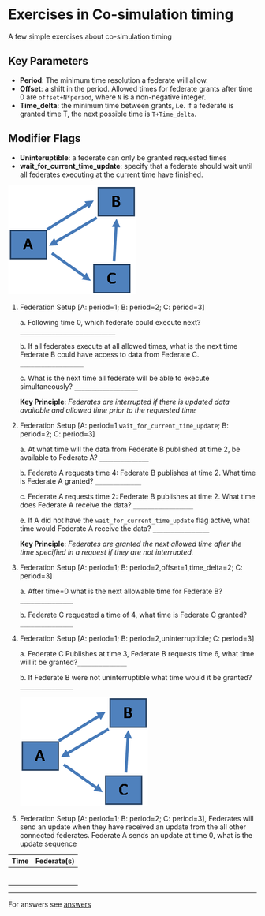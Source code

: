 # Exercises in Co-simulation timing
A few simple exercises about co-simulation timing

## Key Parameters

-   **Period**: The minimum time resolution a federate will allow.
-   **Offset**: a shift in the period.  Allowed times for federate grants after time 0 are `offset+N*period`, where `N` is a non-negative integer.
-   **Time_delta**: the minimum time between grants, i.e. if a federate is granted time T, the next possible time is `T+Time_delta`.

## Modifier Flags

-   **Uninteruptible**: a federate can only be granted requested times
-   **wait_for_current_time_update**:  specify that a federate should wait until all federates executing at the current time have finished.

![Connectivity Diagram](../img/timing_fed_setup.png "Exercise Federate Setup")

1.  Federation Setup \[A:  period=1; B:  period=2; C:  period=3\]

    a.     Following time 0, which federate could execute next? `___________________________`

    b.     If all federates execute at all allowed times, what is the next time Federate B could have access to data from Federate C.  `__________________`

    c.     What is the next time all federate will be able to execute simultaneously? `__________________`

     **Key Principle**:  *Federates are interrupted if there is updated data available and allowed time prior to the requested time*

2.   Federation Setup \[A:  period=1,`wait_for_current_time_update`; B:  period=2; C:  period=3\]

     a.    At what time will the data from Federate B published at time 2, be available to Federate A? `______________`

     b.    Federate A requests time 4:  Federate B publishes at time 2.  What time is Federate A granted? `_____________`

     c.    Federate A requests time 2:  Federate B publishes at time 2. What time does Federate A receive the data? `_________________`

     e.    If A did not have the `wait_for_current_time_update` flag active, what time would Federate A receive the data? `________________`


     **Key Principle**:  *Federates are granted the next allowed time after the time specified in a request if they are not interrupted.*

3.   Federation Setup \[A:  period=1; B:  period=2,offset=1,time_delta=2; C:  period=3\]

     a.    After time=0 what is the next allowable time for Federate B? `_______________`

     b.    Federate C requested a time of 4, what time is Federate C granted? `_______________`

4.  Federation Setup \[A:  period=1; B:  period=2,uninterruptible; C:  period=3\]

    a.    Federate C Publishes at time 3,  Federate B requests time 6, what time will it be granted?`______________`

    b.    If Federate B were not uninterruptible what time would it be granted? `_______________`

     ![Connectivity Diagram](../img/timing_fed_setup.png "Exercise Federate Setup")

5.  Federation Setup \[A:  period=1; B:  period=2; C:  period=3\], Federates will send an update when they have received an update from the all other connected federates.  Federate A sends an update at time 0, what is the update sequence

<center>

| Time        | Federate(s)     |
| ------------- |:-------------:|
|       |       |
|       |       |
|       |       |
|       |       |
|       |       |
|       |       |
|       |       |

</center>

***

For answers see [answers](timing_exercise_answers.md)

